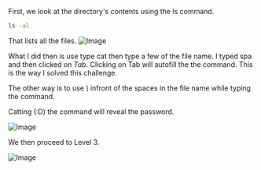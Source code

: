First, we look at the directory's contents using the ls command.

```bash 
ls -al
```
That lists all the files. 
![Image](https://github.com/user-attachments/assets/9d8b5770-bc24-4203-ba83-2d950d66ca9a)

What I did then is use type cat then type a few  of the file name. I typed spa and then clicked on *Tab*. Clicking on Tab will autofill the the command. This is the way I solved this challenge.

The other way is to use *\\* infront of the spaces in the file name while typing the command.

Catting (:D) the command will reveal the password. 

![Image](https://github.com/user-attachments/assets/57c10232-d999-44b3-a4c0-beff5577eccf)

We then proceed to Level 3.

![Image](https://github.com/user-attachments/assets/affcf137-1d2a-4c4d-83d1-847331b4c3c5)